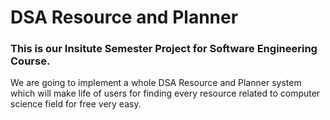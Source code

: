 # DSA Resource and Planner
### This is our Insitute Semester Project for Software Engineering Course.
We are going to implement a whole DSA Resource and Planner system which will make life of users for finding every resource related to computer science field for free very easy.

